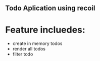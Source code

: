 ## Todo Aplication using recoil

# Feature incluedes:
- create in memory todos
- render all todos
- filter todo 